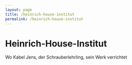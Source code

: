 ```yaml
---
layout: page
title: /heinrich-house-institut
permalink: /heinrich-house-institut
---
```


# Heinrich-House-Institut

Wo Kabel Jens, der Schrauberlehrling, sein Werk verrichtet
